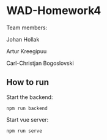 # WAD-Homework4

Team members:

Johan Hollak

Artur Kreegipuu

Carl-Christjan Bogoslovski


## How to run

Start the backend:

`npm run backend`

Start vue server:

`npm run serve`
